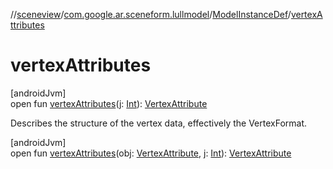 //[sceneview](../../../index.md)/[com.google.ar.sceneform.lullmodel](../index.md)/[ModelInstanceDef](index.md)/[vertexAttributes](vertex-attributes.md)

# vertexAttributes

[androidJvm]\
open fun [vertexAttributes](vertex-attributes.md)(j: [Int](https://kotlinlang.org/api/latest/jvm/stdlib/kotlin/-int/index.html)): [VertexAttribute](../-vertex-attribute/index.md)

Describes the structure of the vertex data, effectively the VertexFormat.

[androidJvm]\
open fun [vertexAttributes](vertex-attributes.md)(obj: [VertexAttribute](../-vertex-attribute/index.md), j: [Int](https://kotlinlang.org/api/latest/jvm/stdlib/kotlin/-int/index.html)): [VertexAttribute](../-vertex-attribute/index.md)
